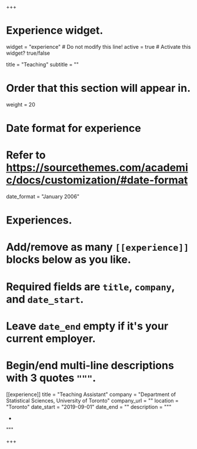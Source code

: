 +++
# Experience widget.
widget = "experience"  # Do not modify this line!
active = true  # Activate this widget? true/false

title = "Teaching"
subtitle = ""

# Order that this section will appear in.
weight = 20

# Date format for experience
#   Refer to https://sourcethemes.com/academic/docs/customization/#date-format
date_format = "January 2006"

# Experiences.
#   Add/remove as many `[[experience]]` blocks below as you like.
#   Required fields are `title`, `company`, and `date_start`.
#   Leave `date_end` empty if it's your current employer.
#   Begin/end multi-line descriptions with 3 quotes `"""`.
[[experience]]
  title = "Teaching Assistant"
  company = "Department of Statistical Sciences, University of Toronto"
  company_url = ""
  location = "Toronto"
  date_start = "2019-09-01"
  date_end = ""
  description = """
  
  *
"""



+++
